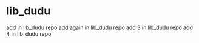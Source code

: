 # lib_dudu
add in lib_dudu repo
add again in lib_dudu repo
add 3 in lib_dudu repo
add 4 in lib_dudu repo
